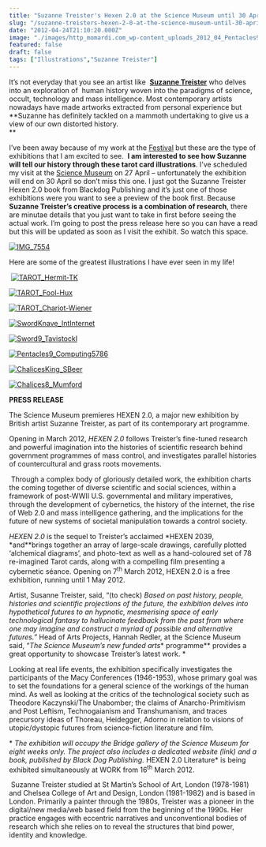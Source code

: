 ```yaml
---
title: "Suzanne Treister's Hexen 2.0 at the Science Museum until 30 April"
slug: "/suzanne-treisters-hexen-2-0-at-the-science-museum-until-30-april"
date: "2012-04-24T21:10:20.000Z"
image: "./images/http_momardi.com_wp-content_uploads_2012_04_Pentacles9_Computing5786_w4frmm.jpg"
featured: false
draft: false
tags: ["Illustrations","Suzanne Treister"]
---
```



It’s not everyday that you see an artist like  [**Suzanne Treister**](http://www.suzannetreister.net/) who delves into an exploration of  human history woven into the paradigms of science, occult, technology and mass intelligence. Most contemporary artists nowadays have made artworks extracted from personal experience but **Suzanne has definitely tackled on a mammoth undertaking to give us a view of our own distorted history.    
**

I’ve been away because of my work at the [Festival](http://www.london2012.com/festival) but these are the type of exhibitions that I am excited to see.  **I am interested to see how Suzanne will tell our history through these tarot card illustrations**. I’ve scheduled my visit at the [Science Museum](http://www.sciencemuseum.org.uk/HEXEN2) on 27 April – unfortunately the exhibition will end on 30 April so don’t miss this one. I just got the Suzanne Treister Hexen 2.0 book from Blackdog Publishing and it’s just one of those exhibitions were you want to see a preview of the book first. Because **Suzanne Treister’s creative process is a combination of research**, there are minutae details that you just want to take in first before seeing the actual work. I’m going to post the press release here so you can have a read but this will be updated as soon as I visit the exhibit. So watch this space.

[![](./images/IMG_7554_ecmf0k.jpg "IMG_7554")](./images/IMG_7554_ecmf0k.jpg)

Here are some of the greatest illustrations I have ever seen in my life!

 [![](./images/http_momardi.com_wp-content_uploads_2012_04_TAROT_Hermit-TK_zu3x4q.jpg "TAROT_Hermit-TK")](./images/http_momardi.com_wp-content_uploads_2012_04_TAROT_Hermit-TK_zu3x4q.jpg)

[![](./images/TAROT_Fool-Hux_fc1gne.jpg "TAROT_Fool-Hux")](./images/TAROT_Fool-Hux_fc1gne.jpg)

[![](./images/http_momardi.com_wp-content_uploads_2012_04_TAROT_Chariot-Wiener_crecys.jpg "TAROT_Chariot-Wiener")](./images/http_momardi.com_wp-content_uploads_2012_04_TAROT_Chariot-Wiener_crecys.jpg)

[![](./images/http_momardi.com_wp-content_uploads_2012_04_SwordKnave_IntInternet_arippc.jpg "SwordKnave_IntInternet")](./images/http_momardi.com_wp-content_uploads_2012_04_SwordKnave_IntInternet_arippc.jpg)

[![](./images/http_momardi.com_wp-content_uploads_2012_04_Sword9_TavistockI_ytl3yk.jpg "Sword9_TavistockI")](./images/http_momardi.com_wp-content_uploads_2012_04_Sword9_TavistockI_ytl3yk.jpg)

[![](./images/http_momardi.com_wp-content_uploads_2012_04_Pentacles9_Computing5786_w4frmm.jpg "Pentacles9_Computing5786")](./images/http_momardi.com_wp-content_uploads_2012_04_Pentacles9_Computing5786_w4frmm.jpg)

[![](./images/http_momardi.com_wp-content_uploads_2012_04_ChalicesKing_SBeer_i44boh.jpg "ChalicesKing_SBeer")](./images/http_momardi.com_wp-content_uploads_2012_04_ChalicesKing_SBeer_i44boh.jpg)

[![](./images/http_momardi.com_wp-content_uploads_2012_04_Chalices8_Mumford_pkkvzw.jpg "Chalices8_Mumford")](./images/http_momardi.com_wp-content_uploads_2012_04_Chalices8_Mumford_pkkvzw.jpg)

**PRESS RELEASE**

The Science Museum premieres HEXEN 2.0, a major new exhibition by British artist Suzanne Treister, as part of its contemporary art programme.  

Opening in March 2012, *HEXEN 2.0* follows Treister’s fine-tuned research and powerful imagination into the histories of scientific research behind government programmes of mass control, and investigates parallel histories of countercultural and grass roots movements.

 Through a complex body of gloriously detailed work, the exhibition charts the coming together of diverse scientific and social sciences, within a framework of post-WWII U.S. governmental and military imperatives, through the development of cybernetics, the history of the internet, the rise of Web 2.0 and mass intelligence gathering, and the implications for the future of new systems of societal manipulation towards a control society.

*HEXEN 2.0* is the sequel to Treister’s acclaimed *HEXEN 2039, *and**brings together an array of large-scale drawings, carefully plotted ‘alchemical diagrams’, and photo-text as well as a hand-coloured set of 78 re-imagined Tarot cards, along with a compelling film presenting a cybernetic séance. Opening on 7<sup>th</sup> March 2012, HEXEN 2.0 is a free exhibition, running until 1 May 2012.

Artist, Susanne Treister, said, “(to check) *Based on past history, people, histories and scientific projections of the future, the exhibition delves into hypothetical futures to an hypnotic, mesmerising space of early technological fantasy to hallucinate feedback from the past from where one may imagine and construct a myriad of possible and alternative futures.”* Head of Arts Projects, Hannah Redler, at the Science Museum said, “*The Science Museum’s new funded arts** programme** provides a great opportunity to showcase Treister’s latest work. *

Looking at real life events, the exhibition specifically investigates the participants of the Macy Conferences (1946-1953), whose primary goal was to set the foundations for a general science of the workings of the human mind. As well as looking at the critics of the technological society such as Theodore Kaczynski/The Unabomber; the claims of Anarcho-Primitivism and Post Leftism, Technogaianism and Transhumanism, and traces precursory ideas of Thoreau, Heidegger, Adorno in relation to visions of utopic/dystopic futures from science-fiction literature and film.

* *The exhibition will occupy the Bridge gallery of the Science Museum for eight weeks only. The project also includes a dedicated website (link) and a book, published by Black Dog Publishing.* HEXEN 2.0 Literature* is being exhibited simultaneously at WORK from 16<sup>th</sup> March 2012.

 Suzanne Treister studied at St Martin’s School of Art, London (1978-1981) and Chelsea College of Art and Design, London (1981-1982) and is based in London. Primarily a painter through the 1980s, Treister was a pioneer in the digital/new media/web based field from the beginning of the 1990s. Her practice engages with eccentric narratives and unconventional bodies of research which she relies on to reveal the structures that bind power, identity and knowledge.

 



